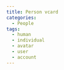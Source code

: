```yaml
---
title: Person vcard
categories:
  - People
tags:
  - human
  - individual
  - avatar
  - user
  - account
---
```

